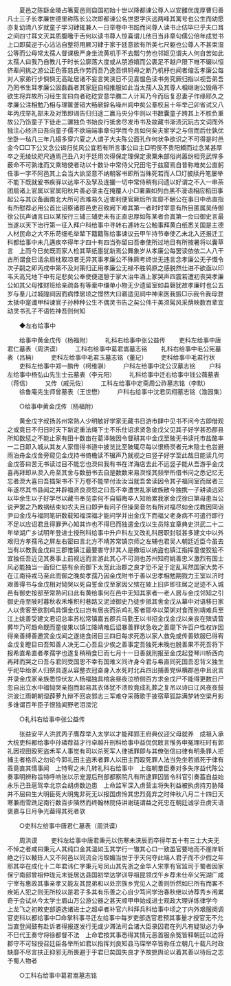 <!-- { "loadSidebar": true } -->
　　夏邑之陈繇金陵占箸夏邑则自国初始十世以降都谏公尊人以安雝优庞厚曹归善凡士三子长孝廉世德里称陈长公次即都谏公名世恩字庆远两峰其寓号也公生而幼愿亦复幼清八岁就童子学习肄辄兼人一日举卷中书跽而问尊人读书止估毕巳乎夫口耳之间四寸耳文灭其质腹嚵于舌何以读书尊人惊喜谓儿他日当非章句儒公倍年成觉书上口即莫逆于心沾沾自整将用厥习肄于家于廷意欲有所美七尺躯也公尊人不甚束湿公等而公母常太孺人督课极严身坐流黄机手不去瓢勺劳也邻妪见谓夫人何自苦如此太孺人曰我乃自教儿于时长公廓落大度或从朋游嬉而公裹足不越户限下帷不辍以恒侪辈间挑之游公正色答慈氏作劳而吾乃逸吾惧轲母之断乃机杼也闻者缩舌孝廉公每对人家弟行步懙懙无高趾居诸不妄言笑浃日不见喜愠色读书务究厥归指以视吾弟吾乃罔书生耳孝廉公固磊磊者其家庭自相推服如此当太孺人及其尊人相继谢公毁瘠不欲生将弃故所习经生言曰向者矻矻安意华膴二人计耳乃今而后复忍妻子作缘耶久之孝廉公注相勉乃相与理箧詟错大畅厥辞名噪州闾中矣公羣校且十年举己卯省试又八年丙戌举礼部未及对策即谒告归归途二赢马央分牛则以书数囊童子跨其上不胜负重故公乃饬童子下徒走二骡独负书始良行抵舍尽发市书及故藏书渐渍沉玩古文词而外独注心经济曰吾向童子儒不欲端端事章句学而今且如何矣夫宦学之与信而后仕孰优坐卧一毡几三年几榻多穿穴夏之人谓子大夫陈公面孔作何状争欲识之不可得是时邑金今□□下公又念公谒归贫风公宜若有所言事公曰主□明俣不贵阳鱎而过念某甚厚卒之无绫纹咫尺通焉己丑八对于廷用次得保定理保定隶粟朱部俗尚嚣纷相竞武悍多薮命不可孰谁而又乘辂使者动以十数讣中常侍父兄田宅于兹窟焉自昔称难矣公直躬任事一字不阿邑其上会当大訙坚意不纳朝客书即所当殊死若而人□灯披牍丹笔屡举不能下既就爰书疾驿以达率不及孥及连攦一切中常侍稍有问遗以好谓之不入一串茶团扇诸上官属以官属阳秋片善必录主在掩覆人小□署置如列白黑不漫语相应稻田事起公与其议备画南北大所可否难易久近害利便官厥后所言靡不酬公在事日中丞直指有所慰荐必用公首比诏察诸郡邑吏召致阙下难其第一者时时宰意有所目匿属吴侍御徐公抗声诵言曰以某按行三辅三辅吏未有正直忠厚如陈某者合寘第一佥曰御史言最当遂以天下治行第一征入拜户科给事中寻转右逓转左公触事拜黄白纸悉关国是主德人材民命之大不乐苛细毛举辇下籍籍陈给事谏议云甲午持节奉使乙未北入还报迁工科都给事中未几遘疾卒得年才四十有四当弥留曰吾奉使所过地目有所按暑将以囊草言　上而今巳矣既而家人检其草纸墨犹新焉公舞象岁从孝廉公每罢读依依二人八干古所谓食巳请余扇枕取凉者无异其事孝廉公不殊厥考终世无违言念孝廉公无子慨令次子嗣之即丙戌中第不及对策归正用孝廉公无禄不胜鸰原之感脱然仕进不欲亟以印韦夭高兄地下中有足悲矣公奉使便道憩于家大治牛酒上冢哭声四震若遭初丧哭孝廉公如其父母推财班给亲疏各有等槖中缣单小物无少遗留室如县磬犹故孝廉时也公五岁与羣儿过城隍祠因而病悸居顷之憬然大曰寤适见祠中神来医我振□示我令我母泄太抵中寔谶甲科谏官子孙种种公生不偶灵书告之矣公伟干美须髯风采荫映数百辈宜动灵书孔子不语恠神吾则何知 

　　◆左右给事中 

　　给事中黄金戊传（杨福附） 
　　礼科右给事中张公益传 
　　吏科左给事中唐君仁墓表（周洪谟） 
　　工科右给事中葛君嵩墓志铭 
　　礼科右给事中毛公宪墓表（吕柟） 
　　吏科左给事中毛君玉墓志铭（董玘） 
　　吏科给事中毛君行状 
　　吏科左给事中郑一鹏传（柯维骐） 
　　户科左给事中沈公汉墓志铭 
　　户科左给事中杨弘山先生士云墓表（李元阳） 
　　礼科给事中迁右给事中钱公薇墓表（蒋信） 
　　又传（戚元佐） 
　　工科左给事中定斋周公祚墓志铭（李默） 
　　徐鲁庵先生师曾墓表（王世懋） 
　　户科右给事中沈君凤翔墓志铭（澹园集） 

　　○给事中黄金戊传（杨福附） 

　　黄金戊字叔扬苏州常熟人少明敏好学家无藏书日游市肆中见书不问今古即借观之或竟日不归日时天下新定重法绳下士不乐仕诏求贤急金戊父见其子好学甚恐郡县所知数惩之不能止家有田十数亩在葛泽陂因令督耕其中金戊至陂无书读托市盐酪率一二日即入城从其友人家借得书道中披览比至陂辄尽每以恨杨濙者元末隐士也尝避雨泊舟金戊舍旁窥见金戊持书倚檐读不辍声乃就视之曰竖子好学至此哉日能读几何金戊答曰苦无书读过目不能忘也濙曰我有书在洋海店去此不远竖子能从吾游乎金戊喜再拜即从濙入舟至其舍与数册书去自是数数来易濙怪其频举所借书问之悉记忆无忘者濙大喜曰吾插架书不下万卷不能举付汝汝当就吾舍读因令其子福同室而居者三年遂尽其书县闻之并辟福贤良濙怨之曰吾不幸遭世乱家破族散今独携一子耕读远郊以毕余生以子好学尽以藏书奉览柰何不自韬晦卒人知贻累我家金戊徐曰第母患当公说尹罢之乃教祸结束如农夫且曰即尹有问子但操吴音勿有所对福尽如金戊教因同诣尹曰金戊与福同笔研数载知福深福才能问学并出金戊下而福父老身病不可遣行即行不足以应诏君且得罪尹心知其诈也不得巳而独遣金戊以生员除宜章典史洪武二十二年举湖广乡试明年登进士授刑科给事中升户科左又改礼科居职封驳甚多建文中以外艰归方孝孺吊之屏左右密曰言北方不靖苏常镇京师之左辅也君吴人朝廷近臣今虽去当有以教我金戊曰三郡惟镇江最要害守非其人是撤垣以纳盗也镇江指挥童俊狡狯不宜独任吾近见其奏事上前视远而言游此其心不可测也苏州知府姚善忠义激烈有国士风必能独当一面但仁慈有余而御下太宽此治郡之良才恐不足于定乱耳然国家大势不在江南待戎马至此而御之晚矣孝孺乃因金戊附书于善以忠孝相勉期戮力王室以济时艰善得书与金戊相对恸哭以死自誓金戊至家因父殡在陂上旧庐即往居之足迹不入城邑有御史按部至常熟问曰此有黄给事何在邑中无知其家者一老人居与金戊邻知之引御史舟至陂时暮秋收禾堆积村巷路又泥淖御史乃徒步抵其舍金戊从幕中对语移日家人以贵客至欲割鸡具馔金戊曰岂有居丧而杀鸡礼客者耶卒以菜粥对食而别靖难兵至江上姚善受建文君诏总率苏松常镇嘉五郡兵马勤王以书招金戊金戊以亲丧在殡请营葬毕乃可趋命既而童俊果以镇江降靖难后诏暴善罪状急收之善麾下许百户性权诈因得亲善缚善邀赏金戊闻之遂绝食闭目三四日每求死悉以家人救免或传善欵服巳得宥金戊复瞪目曰吾知善人决无二心吾且少俟之善事定吾独死未晚也脱善果不死吾将下报希直希直者孝孺字也遂复稍稍食巳而七月十一日善就刑报至金戊起登琴川桥西向再拜而哭之曰吾与君同受国恩不幸有国难义同许身今君与希直同死国吾忍背义独生乎祀毕绐家人归祭具遂从容整衣冠奋身入水死时北兵四出捕善党纵横郡邑中且讹言并录金戊家亲族悉惊伏友人杨福独具棺衾昼夜泣桥侧百方求金戊尸不能得更数日尸忽自出立水中福恸哭亲抱而起易其衣体犹不溃败竟成礼葬之复吊以诗曰江风夜夜鼓洪波江雨朝朝湿薜萝九辩不回哀郢志三军难夺采薇歌手披宿草狐踪满梦转空梁月影多谁谓百年臣子恨独闻野老泪滂沱 

　　○礼科右给事中张公益传 

　　张益安平人洪武丙子膺荐举入太学以才能拜郢王府典仪迎父母就养　成祖入承大统吏科都给事中孙璘荐益才行卓越升刑科给事中益侃侃敢言惟务申冤理枉时有郭礼因视田殴死盗禾军人事觉有司以杀死军人律抵罪即与其僚张信曰律有明条罪人拒捕主者格杀之勿论今郭礼田主盗禾者罪人以田主而殴死罪人法当免坐若抵死于律有乖竟直其情事闻　上特宥之未几转礼科右给事中　上临朝羣臣奏对多失序益代陈公奏事明辨称旨特呼响张以示宠渥后刑部都察院凡有所逮罪囚皆令科官引奏葢自益始永乐己丑扈驾幸北京会胡虏数边患　上命监军深入虏营主将失利益被执虏持刃胁降并不屈曰生大明臣死大明鬼非死无以报国虏怜其忠烈竟弃之时仲秋八月二十四日天寒兼雨雪跣足南行数百步隤然而终翰林院侍讲谢琏谓益之死忠在朝廷诚孚丑虏天语褒嘉与日月争光葢得其死者欤 

　　○吏科左给事中唐君仁墓表（周洪谟） 

　　周洪谟 
　　吏科左给事中唐君秉元以伤寒未浃辰而卒得年五十有三士大夫无不悼之者咸曰秉元人其纯口金其温如玉其学行一辙其心口一致虽官要地而不崖岸斩绝之行以輘轹人又不阿邑以同流合污取媚当世于乎天何夺此端人君子而不少假之年耶其卒在成化十二年君讳仁字秉元号凤山其先浙之金华人宋季有官监司于蜀者因家保宁南部曾祖仲珑元末徙居达县国初举达学训导祖昆领戊午乡荐未仕卒父宪湖广咸宁宰有惠政其事亲孝又能友其昆弟和以处宗族乡党见人之善则忻然如巳所有而畧不疾妬人犯之则无所校以是君子多其有乐善之心自少笃问学治春秋继以诗荐秀乡闱累奇于会试从今太学士眉山万公游公器之甚天顺甲申始成进士观政大理详练律学今　上龙飞之初敕吏部遴选诸进士之超卓者补官六科拜兵科给事中顷之丁内外艰服阕调官吏科以都给事中□命掌科事寻迁左给事中每岁吏部选官君预其事量才授官无不允当直登闻鼓有赴诉者得报遂发行无或少滞法司会诸大臣录囚君在列凡有疑狱必力争不巳代王奏守将徐都督不法　上命君按其事悉得其情元恶首服余冤皆释朝廷以边将郡守不可轻授召廷臣各举所如君以指挥刘良知县马琛举卒皆称任立朝几十载凡时政缺靡不尽言扶正抑邪无所畏避于乎君巳矣国失良才予故摭舆论以着其善以待后之志予蜀人物者 

　　○工科右给事中葛君嵩墓志铭 

